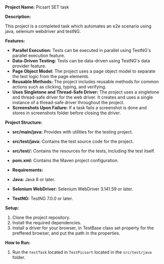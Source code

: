 

**Project Name:** Picsart SET task

**Description:**

This project is a completed task which automates an e2e scenario using java, selenium webdriver and testNG. 

**Features:**

* **Parallel Execution:** Tests can be executed in parallel using TestNG's parallel execution feature.
* **Data-Driven Testing:** Tests can be data-driven using TestNG's data provider feature.
* **Page Object Model:** The project uses a page object model to separate the test logic from the page elements.
* **Reusable Methods:** The project includes reusable methods for common actions such as clicking, typing, and verifying.
* **Uses Singletone and Thread-Safe Driver:** The project uses a singletone and thread-safe driver for the web driver. It creates and uses a single instance of a thread-safe driver throughout the project.
* **Screenshots Upon Failure:** If a task fails a screenshot is done and stores in screenshots folder before closing the driver.

**Project Structure:**

* **src/main/java:** Provides with utilities for the testing project. 
* **src/test/java:** Contains the test source code for the project.
* **src/test/:** Contains the resources for the tests, including the test itself.
* **pom.xml:** Contains the Maven project configuration.

* **Requirements:**

* **Java:** Java 8 or later.
* **Selenium WebDriver:** Selenium WebDriver 3.141.59 or later.
* **TestNG:** TestNG 7.0.0 or later.

**Setup:**

1. Clone the project repository.
2. Install the required dependencies.
3. Install a driver for your browser, in TestBase class set property for the preffered browser, and put the path in the properties. 

**How to Run:**
1. Run the `testTask` located in `TestPicsart` located in the `src/test/java` folder.
